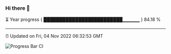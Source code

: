 ### Hi there 👋

⏳ Year progress { █████████████████████████▁▁▁▁▁ } 84.18 %

---

⏰ Updated on Fri, 04 Nov 2022 06:32:53 GMT

![Progress Bar CI](https://github.com/ZhaoGui/ZhaoGui/workflows/Progress%20Bar%20CI/badge.svg)

